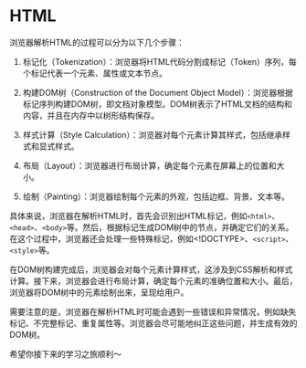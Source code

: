 # HTML

浏览器解析HTML的过程可以分为以下几个步骤：

1. 标记化（Tokenization）：浏览器将HTML代码分割成标记（Token）序列，每个标记代表一个元素、属性或文本节点。

2. 构建DOM树（Construction of the Document Object Model）：浏览器根据标记序列构建DOM树，即文档对象模型。DOM树表示了HTML文档的结构和内容，并且在内存中以树形结构保存。

3. 样式计算（Style Calculation）：浏览器对每个元素计算其样式，包括继承样式和显式样式。

4. 布局（Layout）：浏览器进行布局计算，确定每个元素在屏幕上的位置和大小。

5. 绘制（Painting）：浏览器绘制每个元素的外观，包括边框、背景、文本等。

具体来说，浏览器在解析HTML时，首先会识别出HTML标记，例如`<html>`、`<head>`、`<body>`等。然后，根据标记生成DOM树中的节点，并确定它们的关系。在这个过程中，浏览器还会处理一些特殊标记，例如<!DOCTYPE>、`<script>`、`<style>`等。

在DOM树构建完成后，浏览器会对每个元素计算样式，这涉及到CSS解析和样式计算。接下来，浏览器会进行布局计算，确定每个元素的准确位置和大小。最后，浏览器将DOM树中的元素绘制出来，呈现给用户。

需要注意的是，浏览器在解析HTML时可能会遇到一些错误和异常情况，例如缺失标记、不完整标记、重复属性等。浏览器会尽可能地纠正这些问题，并生成有效的DOM树。

希望你接下来的学习之旅顺利～
